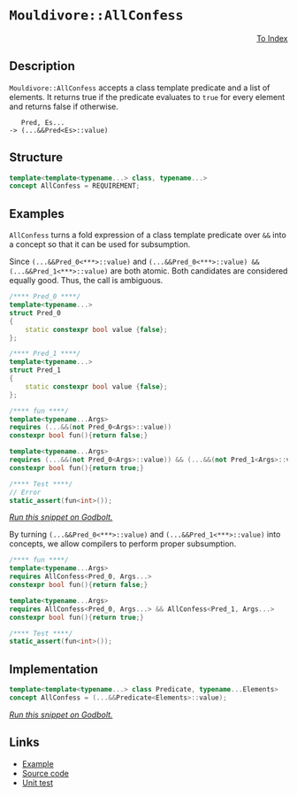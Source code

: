 <!-- Copyright 2024 Feng Mofan
SPDX-License-Identifier: Apache-2.0 -->

# `Mouldivore::AllConfess`

<p style='text-align: right;'><a href="../../concepts.md#mouldivore-all-confess">To Index</a></p>

## Description

`Mouldivore::AllConfess` accepts a class template predicate and a list of elements.
It returns true if the predicate evaluates to `true` for every element and returns false if otherwise.

<pre><code>   Pred, Es...
-> (...&&Pred&lt;Es&gt;::value)</code></pre>

## Structure

```C++
template<template<typename...> class, typename...>
concept AllConfess = REQUIREMENT;
```

## Examples

`AllConfess` turns a fold expression of a class template predicate over `&&` into a concept so that it can be used for subsumption.

Since `(...&&Pred_0<***>::value)` and `(...&&Pred_0<***>::value) && (...&&Pred_1<***>::value)` are both atomic.
Both candidates are considered equally good.
Thus, the call is ambiguous.

```C++
/**** Pred_0 ****/
template<typename...>
struct Pred_0
{
    static constexpr bool value {false};
};

/**** Pred_1 ****/
template<typename...>
struct Pred_1
{
    static constexpr bool value {false};
};

/**** fun ****/
template<typename...Args>
requires (...&&(not Pred_0<Args>::value))
constexpr bool fun(){return false;}

template<typename...Args>
requires (...&&(not Pred_0<Args>::value)) && (...&&(not Pred_1<Args>::value))
constexpr bool fun(){return true;}

/**** Test ****/
// Error
static_assert(fun<int>());
```

[*Run this snippet on Godbolt.*](https://godbolt.org/#z:OYLghAFBqd5QCxAYwPYBMCmBRdBLAF1QCcAaPECAMzwBtMA7AQwFtMQByARg9KtQYEAysib0QXACx8BBAKoBnTAAUAHpwAMvAFYTStJg1DIApACYAQuYukl9ZATwDKjdAGFUtAK4sGIMwDspK4AMngMmAByPgBGmMT%2BAGykAA6oCoRODB7evv5BaRmOAmER0SxxCWbJdpgOWUIETMQEOT5%2BgbaY9sUMjc0EpVGx8Um2TS1teZ0KE4PhwxWj1QCUtqhexMjsHAD0AFSH%2BwDUysSY6AD6GsdH%2B7smGgCCBJgsKQavJgDMbgQAnilGKxMAA6cE/bCPJ6zYheBync5XDTQkwBKzPY5Y46zJiOZDHNAMWaYVQpYjHGKoTzHABuYi8mGOaIsVDESjRABEfhinlyeajngcjoiLpcuLcjg9nq93p9MD8/oDgWxwaDIdDYfCCKKrlxUejodicU18YSBCSyRSqTT6d4mSy2bQOQFud9efz3YKnsLDscqF4GJLDtKXm8PniFb8AUDmKrwU9iMAFBrnucAI5ePDnBTHCBq8yJQsQBioHVnMUo36J5OQkAgO2MlYraFEy3kynU2j%2BwMQFvo84ETZBp0cr2u72yiNfaPKuNghNJlPfKFpzCZ7OYXP5iHVYul8tI66KmvL7D1xuYZvMvfVPMF2%2BJEtl3Xik9LusNhlXlvPNuvK1OxpAMGD7FlB2HY4CDhKMrAnZ5oV9E4ABUtx1O5Q12XZjmwYhiBITVTTwZBLiYBQlBaahA0VcICEhPsW3dDg1loTgAFZeD8DgtFIVBODcaxrBxDYtgdMxvh4UgCE0Zi1gAaxANjElBAAORIpDYgJEkkABOb4tPE/ROEkXgWAkDQNFILieL4jheAUEBLOk7jmNIOBYBgRAQA2AgUi8AhyEoNB3joeJIhBThVDUgBabTjmAZACSkUEzF4C5CBIPB0D0fhBBEMR2CkGRBEUFR1Bc0hdC4UgAHdiCYFJOB4Fj2M4mTeM4AB5fy/J1VAqGOKLEliyR4sS45krMPMPBC%2BgKXMCSVl4ZytDWCAkGClJQrICgIE27aQGAKQzD4OhXmIByIBidqYnCZp/ia3hbuYYh/k6mJtDqZzJOCthBE6hhaAeiqsBiLxgDcMRnUe0gsBYQxgHEEHN3qWkt3a0k6n8nZJNo7p2toPAYnq16PCwdroLwMzuF4NHiCpJROTeBHCaMGS1ioAxkwANTwTAas62MYdy4RRHEIqRdKtR2qq/QEZQQTLH0ImHMgNZUBSXoHI4aLZnQH5OVMSxrDMGy6eILL0bVroeiyFwGHcTx2j0UIFnKSo9EKTIBCmPxqq93ohnd0ZqtqeoBH6SYnbyUPui%2Bho5iDkYElDuZfb0XEWiTpYU7WBQRO2CQWo4DirPa2zBpiuKEqSyQUrzXAMvm8SuCWqT2bWBBMCYLAEj7UgFMkb5QT0gJJA0SQzEkRILKUnSjI4EzSDM74zFBb5EgCFTvhUti2K4fSdJUsuKts%2BzHPbly1s89bvJ6/zAr21BZrCiKOCGkbCQMIwJp00EuFBDxdKRALbZWqiLfK4tpCSyUNLCqugTp1Qao9YupdrK8Fst1Xy/ljj9UrsNOKyBv7AF/v/QB01n5bTmjeVebcVquVvvtOaj8mGjCIQjLgOkuCWRoLQc6l1roVWevdGGwjXrvU%2Bg4GGv1GAEABkDdqoNwaQ1oNDGmsNmZGCRjxfA5xUbowqpjZA2MYZ41YhVQmxN7pkx2DxSm1NJJ0wZpgJm8MtHhFAFfPgXMFC835oLRgwtZCQMKtA2QUtyo8QQXLNmRsrBK0sarfuGstacF1gQfW3xDaKwsKbDB5tLZJLznHcOfgICuHTtVV2ZRk6e3SN7bI0c/apHqYHN2tTY62wjmnJpGcSm9EjvMGpOcM49NyM0zOQzFge1busTYhdZnmLQeXTg%2BDP7sJ/pwshNwICNxATQ1uy0O6kC7j3UY/cFLcMsuYpeK82Kgl0mxHSZhnnVBUgfbSJ8bKcHPk5dmbkb5IB8r1FhlDtrhTYJwZoLA4osAULSAktItnylmGlfAICso5WCWLUJxV5CwMiToEA3xar1UajTVBbVT5dXvn1AaqhYXwsRciyMswKEv2bt8b4dD/mMLBcw3arCEgIpSCkS4SKdKXBRQQS4DLoFnXiAIm6d1XqiJVW9D6X1pHPz%2BnIwGwMdGYDBhDKG2tJJwxZrY3guj45o21kA1QWNXimMEPjCxRMSb/BsRTC2DjabxGca4lmHj/mcyYDzPmAshbqIgTiiQYSSoEplsSmJxgcnKxiEU3imssja12HrBWxtLB5N4gUrAWaw69Hto7cZLsHbZxmS0ooWRKlNoaQ2kONt47dIGK2ytCcBgdpTuMXtvTU6DvaSM2Z%2Bd5mFUpV8jBqy5XHDhQiukLLXhst2eikgByeVX07t3XulBi63OJWvD54kzDXq4CpDQiQnkLo6nZWwF96HNgHiAIe/8d5sUnt8Ni97xJaQXt8Kl3yX3vuLqlJ9Z9L6rTWHTDIzhJBAA)

By turning `(...&&Pred_0<***>::value)` and `(...&&Pred_1<***>::value)` into concepts, we allow compilers to perform proper subsumption.

```C++
/**** fun ****/
template<typename...Args>
requires AllConfess<Pred_0, Args...>
constexpr bool fun(){return false;}

template<typename...Args>
requires AllConfess<Pred_0, Args...> && AllConfess<Pred_1, Args...>
constexpr bool fun(){return true;}

/**** Test ****/
static_assert(fun<int>());
```

## Implementation

```C++
template<template<typename...> class Predicate, typename...Elements>
concept AllConfess = (...&&Predicate<Elements>::value);
```

[*Run this snippet on Godbolt.*](https://godbolt.org/#z:OYLghAFBqd5QCxAYwPYBMCmBRdBLAF1QCcAaPECAMzwBtMA7AQwFtMQByARg9KtQYEAysib0QXACx8BBAKoBnTAAUAHpwAMvAFYTStJg1DIApACYAQuYukl9ZATwDKjdAGFUtAK4sGIMwDspK4AMngMmAByPgBGmMQgAMwAbKQADqgKhE4MHt6%2B/kEZWY4CYRHRLHEJKbaY9qUMQgRMxAR5Pn6BdQ05za0E5VGx8UmpCi1tHQXdEwNDldVjAJS2qF7EyOwcAPQAVAeHR8cnhzsmGgCC%2B4cA1ACSLGn0bIJMjbdH51c3p3%2Bn30uF0uBEwTwMoJMiTcoPB70wUJhAE80oxWJgAHRYqHYW7IAwKBS3ZTETD4USg0i3AgotFsLEY7AvRgEBQ44FoBhbNIEW6XWi0DwMKiYQm3KEAEVuEAZ5mScpJZLwFIR0KZYJZbMS2BAIAAbmIvJhllCrFdgb9/mcLUdbgAVUWsz7Wn5W46Am13RXoAD6GmdB0BsOe8MRNNRzHp2O1wImxC8DmJpN9GmBJgCZsut2ztzmjmQeIEE0wqjSxFuMVQnluBu8mHFGYI8YRAQlprTrfb5tdXuTPq4Ab2QbBIch0PDdMx0ewsabCd53v7HczOdzLXzhYYxdL5cr1drRobFjnLbbiUz6bPF57B1uVC8DEHw7hY%2BREfRDMuxGAWpnV1JACOXh4KSRL8oKAgioSiKLhoVJfj%2BsoxlcnLbmWFZVrQd4PhAJoZqSBAbI%2BVBiEo7adt2IIjhCqpvpOn7fr%2BwKAcBoF8gKQpQVqbiwfBjFIbicpyuxEHCqK3GLlwfGIdOHJFqCO4YdW94MLh6YWARRHUs25FtpRlr2o6T6zu8yo%2BkwhLxAQ1APoi4QEDiuEmueHCrLQnAAKy8H4HBaKQqCcG41jWLm6ybPW5iJDwpAEJormrAA1iAHnJBiAAcyRSB5ATJJIACciQ5WYiT6Jwki8CwEgaHBPl%2BQFHC8AoIBwbFvmuaQcCwDAiAgOsBBpF4BDkJQaBPHQ8SROinCqBlAC0uW3MAyAFlIGJmLwSpEMQeDoHo/CCCIYjsFIMiCIoKjqG1pC6FJADuxBMGknA8G5nneXF/mcAA8oNA28qgVC3DNyTzZIi3Lbcq1mNKHhjfQ5aRVwyy8K1WirBASCjWk41kBQEBYzjIDAFIZh8HQoLEE1EAxB9MThK0SLPbwdPMMQSJfTE2iYA4TOkKNrwEF9DC0IzV1YDEXjAG4Yi0E13C8FgLCGMA4hiyB3OOHqoofSW3ODds0X2fUH20HgMQPWzHhYB9TZ4JV8ukFrxCVkoEpgsrptGHFqxUAYP4AGp4Jgt1fRGvP7cIojiCdEfnWoH03foysoMFlj6GbTWQKsqA8jkcuzRM6CSqYljWGYdVO9tWCZ7hPQazkLgMO4nidHooThMMVSjFJxTZAI0x%2BD3mR9wwCwjAkUl2PXAj9FMLcFJP9TT00kyDB3izd7Yq8D3ocxtGPXcT6sChhVsEivRwXmkLVvD1UDc0LUtK2SGt0q4IQJDisVSMo97qwIJgJgWAEi1ySpIRIGICoBEkBoSQZhJDJGqilPKpUODlVIJVRIZgMQpACGlRIaUPIeS4IVPKaVr4fXqo1ZqMVvYdW6hjXqv1BrDXxqgOGE0pocGBqDPEBgjCQzyhiLgGI/KbRIDtPashDrR2kLHJQ8crq6FJvdR6TML5Xxvp9DgP1%2BqDVuADe%2BIMFr4mVoI4RoiYbsOxvDL%2BWDka0LaujTG1icasIJvDFA/DiZ5S4HBGgtAKZUxpldFmDNeZhLZhzLmPMHb8xZELEWH1xaS2lgKOW0VFYe22H5fApIHB4C1nLMRqg9agl5kbdyV1TbmwZlbHJKNtr22ik7F2mA3ZKyMJ7UATi%2BB%2BwUIHYOodGDh2kVHY6cjZBx0un5ZRScvYlysGnGpNds65yLJwAuBAi6JAlIssuFd4hV21lnOuBTnAQFcDvKS7cKjjz0L3Ro1z0jD0aAfJYi9egz23vPQeZzGizzXncw%2Bu8fn5D%2BXvIFncPnH1PsdDR70rp3x4SY7x5iRH%2BggO/Ladif6OLRv/QBwDKCJSqnBKp6DMEeQxPlDyeUzD0rMMkNKJDcoUKRZwahLU6GdR6n1P67jXHw0mmwTgrQWALRYAoPUBY9RcCETRCYG18BbUkVJCOMiJmnXkAomZOgkikFUU9eWCL2V1W%2Bsw/6gNVCSulbK%2BVGJFW8ggLDGx8Q7GJAcajdqjCPHxEFRwhIMq0hpB9HKvKPonU%2BhtXI8m8Rgm03pmzCJSb2acw1rzeJghEmi1yZgCWUsZYZIVu7LpDTSB5PrkUnWpTkD6wqYIY21SzYWyRPUm2TTeatMyO00tKtwg9LRn0pgAcg4hzDg7DV4yJCTLOrqhOBrvEp1LssjO8A1mNDljsQuy6lkWHLrfSuO0Tm1ynucvwlym7PNudCzejycjPPvWUde9zPnL0Bc8s9ALV7vM3pCz9P6X0gqRmsDYZ8QNVM0ZQzgQNbUyprA6p1b8VWf0Rl6v%2BpAAFANGLXClFUkjYNZcVMwJGuBpQ0MkOlZrb6ctsDQ71yxSXgOEQQjycDEgeQo8VHKqDEiIvNQ1fF8VUHrWo9o3%2BTjVhOyyM4SQQA)

## Links

- [Example](../../../code/facilities/concepts/mouldivore/all_confess/implementation.hpp)
- [Source code](../../../../conceptrodon/mouldivore/concepts/all_confess.hpp)
- [Unit test](../../../../tests/unit/concepts/mouldivore/all_confess.test.hpp)
